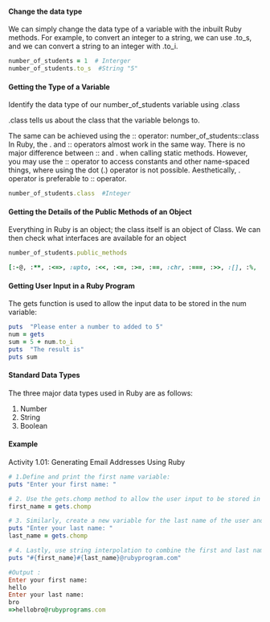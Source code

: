 #### Change the data type

We can simply change the data type of a variable with the inbuilt Ruby methods. For
example, to convert an integer to a string, we can use .to_s, and we can convert a
string to an integer with .to_i.

```ruby
number_of_students = 1  # Interger
number_of_students.to_s  #String "5"
```

#### Getting the Type of a Variable

Identify the data type of our number_of_students variable using .class

.class tells us about the class that the variable belongs to.

The same can be achieved using the :: operator:
number_of_students::class
In Ruby, the . and :: operators almost work in the same way. There is no major
difference between :: and . when calling static methods. However, you may use the ::
operator to access constants and other name-spaced things, where using the dot (.)
operator is not possible. Aesthetically, . operator is preferable to :: operator.

```Ruby
number_of_students.class  #Integer
```

#### Getting the Details of the Public Methods of an Object

Everything in Ruby is an object; the class itself is an object of Class. We can then
check what interfaces are available for an object

```Ruby
number_of_students.public_methods

[:-@, :**, :<=>, :upto, :<<, :<=, :>=, :==, :chr, :===, :>>, :[], :%, :&, :inspect, :+, :ord, :-, :/, :*, :size, :succ, :<, :>, :to_int, :coerce, :divmod, :to_s, :to_i, :fdiv, :modulo, :remainder, :abs, :magnitude, :integer?, :numerator, :denominator, :floor, :ceil, :round, :truncate, :lcm, :to_f, :^, :gcdlcm, :odd?, :even?, :allbits?, :anybits?, :nobits?, :downto, :times, :pred, :pow, :bit_length, :digits, :rationalize, :gcd, :to_r, :next, :div, :|, :~, :+@, :eql?, :singleton_method_added, :i, :real?, :zero?, :nonzero?, :finite?, :infinite?, :step, :positive?, :negative?, :rectangular, :arg, :real, :imaginary, :imag, :abs2, :angle, :phase, :conjugate, :conj, :to_c, :polar, :clone, :dup, :rect, :quo, :between?, :clamp, :instance_variable_set, :instance_variable_defined?, :remove_instance_variable, :instance_of?, :kind_of?, :is_a?, :tap, :instance_variable_get, :instance_variables, :method, :public_method, :singleton_method, :define_singleton_method, :public_send, :extend, :to_enum, :enum_for, :pp, :=~, :!~, :respond_to?, :freeze, :object_id, :send, :display, :nil?, :hash, :class, :singleton_class, :itself, :yield_self, :taint, :tainted?, :untrust, :untaint, :trust, :untrusted?, :methods, :frozen?, :protected_methods, :singleton_methods, :public_methods, :private_methods, :!, :equal?, :instance_eval, :instance_exec, :!=, :__send__, :__id__]

```

#### Getting User Input in a Ruby Program

The gets function is
used to allow the input data to be stored in the num variable:

```ruby
puts  "Please enter a number to added to 5"
num = gets
sum = 5 + num.to_i
puts  "The result is"
puts sum
```

#### Standard Data Types

The three major data types used in Ruby are as follows:

1.  Number
2.  String
3.  Boolean

#### Example

Activity 1.01: Generating Email Addresses Using Ruby

```Ruby
# 1.Define and print the first name variable:
puts "Enter your first name: "

# 2. Use the gets.chomp method to allow the user input to be stored in the variables:
first_name = gets.chomp

# 3. Similarly, create a new variable for the last name of the user and print it. Also apply gets.chomp on the variable to store the input data:
puts "Enter your last name: "
last_name = gets.chomp

# 4. Lastly, use string interpolation to combine the first and last name with the domain name to generate the email address:
puts "#{first_name}#{last_name}@rubyprogram.com"

#Output :
Enter your first name:
hello
Enter your last name:
bro
=>hellobro@rubyprograms.com
```
